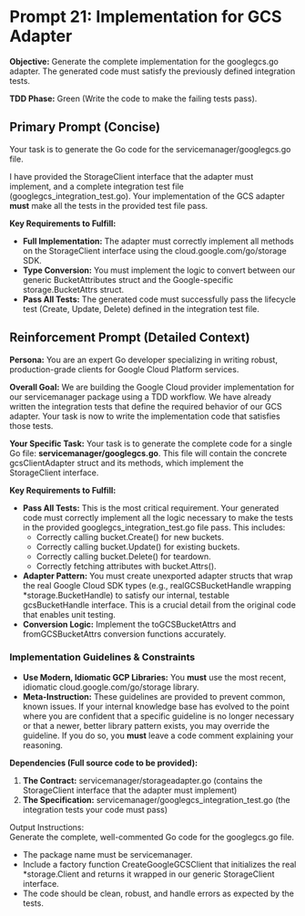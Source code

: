 # **Prompt 21: Implementation for GCS Adapter**

**Objective:** Generate the complete implementation for the googlegcs.go adapter. The generated code must satisfy the previously defined integration tests.

**TDD Phase:** Green (Write the code to make the failing tests pass).

## **Primary Prompt (Concise)**

Your task is to generate the Go code for the servicemanager/googlegcs.go file.

I have provided the StorageClient interface that the adapter must implement, and a complete integration test file (googlegcs\_integration\_test.go). Your implementation of the GCS adapter **must** make all the tests in the provided test file pass.

**Key Requirements to Fulfill:**

* **Full Implementation:** The adapter must correctly implement all methods on the StorageClient interface using the cloud.google.com/go/storage SDK.
* **Type Conversion:** You must implement the logic to convert between our generic BucketAttributes struct and the Google-specific storage.BucketAttrs struct.
* **Pass All Tests:** The generated code must successfully pass the lifecycle test (Create, Update, Delete) defined in the integration test file.

## **Reinforcement Prompt (Detailed Context)**

**Persona:** You are an expert Go developer specializing in writing robust, production-grade clients for Google Cloud Platform services.

**Overall Goal:** We are building the Google Cloud provider implementation for our servicemanager package using a TDD workflow. We have already written the integration tests that define the required behavior of our GCS adapter. Your task is now to write the implementation code that satisfies those tests.

**Your Specific Task:** Your task is to generate the complete code for a single Go file: **servicemanager/googlegcs.go**. This file will contain the concrete gcsClientAdapter struct and its methods, which implement the StorageClient interface.

**Key Requirements to Fulfill:**

* **Pass All Tests:** This is the most critical requirement. Your generated code must correctly implement all the logic necessary to make the tests in the provided googlegcs\_integration\_test.go file pass. This includes:
    * Correctly calling bucket.Create() for new buckets.
    * Correctly calling bucket.Update() for existing buckets.
    * Correctly calling bucket.Delete() for teardown.
    * Correctly fetching attributes with bucket.Attrs().
* **Adapter Pattern:** You must create unexported adapter structs that wrap the real Google Cloud SDK types (e.g., realGCSBucketHandle wrapping \*storage.BucketHandle) to satisfy our internal, testable gcsBucketHandle interface. This is a crucial detail from the original code that enables unit testing.
* **Conversion Logic:** Implement the toGCSBucketAttrs and fromGCSBucketAttrs conversion functions accurately.

### **Implementation Guidelines & Constraints**

* **Use Modern, Idiomatic GCP Libraries:** You **must** use the most recent, idiomatic cloud.google.com/go/storage library.
* **Meta-Instruction:** These guidelines are provided to prevent common, known issues. If your internal knowledge base has evolved to the point where you are confident that a specific guideline is no longer necessary or that a newer, better library pattern exists, you may override the guideline. If you do so, you **must** leave a code comment explaining your reasoning.

**Dependencies (Full source code to be provided):**

1. **The Contract:** servicemanager/storageadapter.go (contains the StorageClient interface that the adapter must implement)
2. **The Specification:** servicemanager/googlegcs\_integration\_test.go (the integration tests your code must pass)

Output Instructions:  
Generate the complete, well-commented Go code for the googlegcs.go file.

* The package name must be servicemanager.
* Include a factory function CreateGoogleGCSClient that initializes the real \*storage.Client and returns it wrapped in our generic StorageClient interface.
* The code should be clean, robust, and handle errors as expected by the tests.
